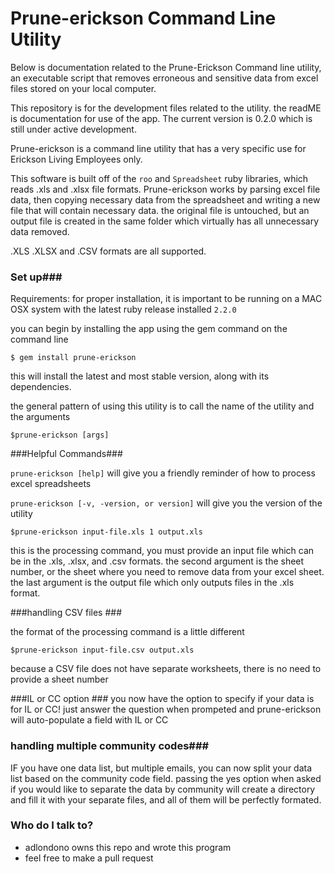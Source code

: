 # Prune-erickson Command Line Utility #

Below is documentation related to the Prune-Erickson Command line utility, an executable script that removes erroneous and sensitive data from excel files stored on your local computer. 

This repository is for the development files related to the utility. the readME is documentation for use of the app. The current version is 0.2.0 which is still under active development. 

Prune-erickson is a command line utility that has a very specific use for Erickson Living Employees only. 

This software is built off of the ```roo``` and ```Spreadsheet``` ruby libraries, which reads .xls and .xlsx file formats. 
Prune-erickson works by parsing excel file data, then copying necessary data from the spreadsheet and writing a new file that will contain necessary data. the original file is untouched, but an output file is created in the same folder which virtually has all unnecessary data removed. 

.XLS .XLSX  and .CSV formats are all supported. 

### Set up###

Requirements: for proper installation, it is important to be running on a MAC OSX system with the latest ruby release installed ```2.2.0```

you can begin by installing the app using the gem command on the command line

```$ gem install prune-erickson```

this will install the latest and most stable version, along with its dependencies. 

the general pattern of using this utility is to call the name of the utility and the arguments

```$prune-erickson [args]```

###Helpful Commands###

```prune-erickson [help]```
will give you a friendly reminder of how to process excel spreadsheets

```prune-erickson [-v, -version, or version]```
will give you the version of the utility

```$prune-erickson input-file.xls 1 output.xls```

this is the processing command, you must provide an input file which can be in the .xls, .xlsx, and .csv formats. the second argument is the sheet number, or the sheet where you need to remove data from your excel sheet. the last argument is the output file which only outputs files in the .xls format. 

###handling CSV files ###

the format of the processing command is a little different 

```$prune-erickson input-file.csv output.xls```

because a CSV file does not have separate worksheets, there is no need to provide a sheet number

###IL or CC option ###
you now have the option to specify if your data is for IL or CC! just answer the question when prompeted and prune-erickson will auto-populate a field with IL or CC

### handling multiple community codes###
IF you have one data list, but multiple emails, you can now split your data list based on the community code field. passing the yes option when asked if you would like to separate the data by community will create a directory and fill it with your separate files, and all of them will be perfectly formated. 
### Who do I talk to? ###

* adlondono owns this repo and wrote this program
* feel free to make a pull request

